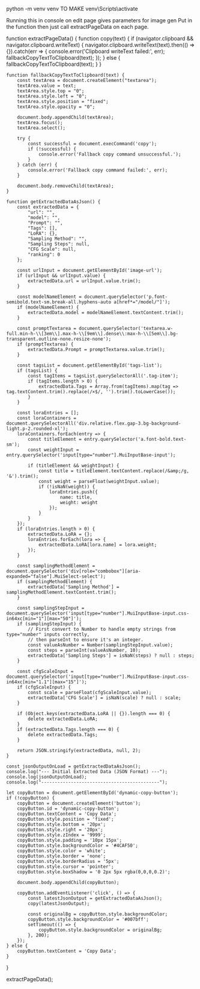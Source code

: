 python -m venv venv TO MAKE
venv\Scripts\activate

Running this in console on edit page gives parameters for image gen
Put in the function then just call extractPageData on each page.

function extractPageData() {
    function copy(text) {
        if (navigator.clipboard && navigator.clipboard.writeText) {
            navigator.clipboard.writeText(text).then(() => {}).catch(err => {
                console.error('Clipboard writeText failed:', err);
                fallbackCopyTextToClipboard(text);
            });
        } else {
            fallbackCopyTextToClipboard(text);
        }
    }

    function fallbackCopyTextToClipboard(text) {
        const textArea = document.createElement("textarea");
        textArea.value = text;
        textArea.style.top = "0";
        textArea.style.left = "0";
        textArea.style.position = "fixed";
        textArea.style.opacity = "0";

        document.body.appendChild(textArea);
        textArea.focus();
        textArea.select();

        try {
            const successful = document.execCommand('copy');
            if (!successful) {
                console.error('Fallback copy command unsuccessful.');
            }
        } catch (err) {
            console.error('Fallback copy command failed:', err);
        }

        document.body.removeChild(textArea);
    }

    function getExtractedDataAsJson() {
        const extractedData = {
            "url": "",
            "model": "",
            "Prompt": "",
            "Tags": [],
            "LoRA": {},
            "Sampling Method": "",
            "Sampling Steps": null,
            "CFG Scale": null,
            "ranking": 0
        };

        const urlInput = document.getElementById('image-url');
        if (urlInput && urlInput.value) {
            extractedData.url = urlInput.value.trim();
        }

        const modelNameElement = document.querySelector('p.font-semibold.text-sm.break-all.hyphens-auto a[href*="/model/"]');
        if (modelNameElement) {
            extractedData.model = modelNameElement.textContent.trim();
        }

        const promptTextarea = document.querySelector('textarea.w-full.min-h-\\[3em\\].max-h-\\[9em\\].dense\\:max-h-\\[5em\\].bg-transparent.outline-none.resize-none');
        if (promptTextarea) {
            extractedData.Prompt = promptTextarea.value.trim();
        }

        const tagsList = document.getElementById('tags-list');
        if (tagsList) {
            const tagItems = tagsList.querySelectorAll('.tag-item');
            if (tagItems.length > 0) {
                extractedData.Tags = Array.from(tagItems).map(tag => tag.textContent.trim().replace(/×$/, '').trim().toLowerCase());
            }
        }

        const loraEntries = [];
        const loraContainers = document.querySelectorAll('div.relative.flex.gap-3.bg-background-light.p-2.rounded-xl');
        loraContainers.forEach(entry => {
            const titleElement = entry.querySelector('a.font-bold.text-sm');
            const weightInput = entry.querySelector('input[type="number"].MuiInputBase-input');

            if (titleElement && weightInput) {
                const title = titleElement.textContent.replace(/&amp;/g, '&').trim();
                const weight = parseFloat(weightInput.value);
                if (!isNaN(weight)) {
                    loraEntries.push({
                        name: title,
                        weight: weight
                    });
                }
            }
        });
        if (loraEntries.length > 0) {
            extractedData.LoRA = {};
            loraEntries.forEach(lora => {
                extractedData.LoRA[lora.name] = lora.weight;
            });
        }

        const samplingMethodElement = document.querySelector('div[role="combobox"][aria-expanded="false"].MuiSelect-select');
        if (samplingMethodElement) {
            extractedData['Sampling Method'] = samplingMethodElement.textContent.trim();
        }

        const samplingStepInput = document.querySelector('input[type="number"].MuiInputBase-input.css-in64xc[min="1"][max="50"]');
        if (samplingStepInput) {
            // First convert to Number to handle empty strings from type="number" inputs correctly,
            // then parseInt to ensure it's an integer.
            const valueAsNumber = Number(samplingStepInput.value);
            const steps = parseInt(valueAsNumber, 10);
            extractedData['Sampling Steps'] = isNaN(steps) ? null : steps;
        }

        const cfgScaleInput = document.querySelector('input[type="number"].MuiInputBase-input.css-in64xc[min="1.1"][max="15"]');
        if (cfgScaleInput) {
            const scale = parseFloat(cfgScaleInput.value);
            extractedData['CFG Scale'] = isNaN(scale) ? null : scale;
        }

        if (Object.keys(extractedData.LoRA || {}).length === 0) {
            delete extractedData.LoRA;
        }
        if (extractedData.Tags.length === 0) {
            delete extractedData.Tags;
        }

        return JSON.stringify(extractedData, null, 2);
    }

    const jsonOutputOnLoad = getExtractedDataAsJson();
    console.log("--- Initial Extracted Data (JSON Format) ---");
    console.log(jsonOutputOnLoad);
    console.log("--------------------------------------------");

    let copyButton = document.getElementById('dynamic-copy-button');
    if (!copyButton) {
        copyButton = document.createElement('button');
        copyButton.id = 'dynamic-copy-button';
        copyButton.textContent = 'Copy Data';
        copyButton.style.position = 'fixed';
        copyButton.style.bottom = '20px';
        copyButton.style.right = '20px';
        copyButton.style.zIndex = '9999';
        copyButton.style.padding = '10px 15px';
        copyButton.style.backgroundColor = '#4CAF50';
        copyButton.style.color = 'white';
        copyButton.style.border = 'none';
        copyButton.style.borderRadius = '5px';
        copyButton.style.cursor = 'pointer';
        copyButton.style.boxShadow = '0 2px 5px rgba(0,0,0,0.2)';

        document.body.appendChild(copyButton);

        copyButton.addEventListener('click', () => {
            const latestJsonOutput = getExtractedDataAsJson();
            copy(latestJsonOutput);

            const originalBg = copyButton.style.backgroundColor;
            copyButton.style.backgroundColor = '#007bff';
            setTimeout(() => {
                copyButton.style.backgroundColor = originalBg;
            }, 200);
        });
    } else {
        copyButton.textContent = 'Copy Data';
    }
}

extractPageData();


